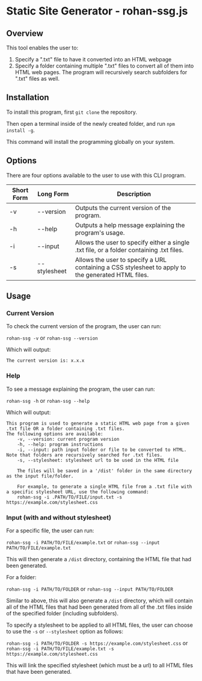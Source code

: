# Static Site Generator - rohan-ssg.js
## Overview
This tool enables the user to:

  1. Specify a ".txt" file to have it converted into an HTML webpage
  2. Specify a folder containing multiple ".txt" files to convert all of them into HTML web pages. The program will recursively search subfolders for ".txt" files as well. 

## Installation
To install this program, first `git clone` the repository. 

Then open a terminal inside of the newly created folder, and run `npm install -g`.

This command will install the programming globally on your system.


## Options

There are four options available to the user to use with this CLI program. 

| Short Form | Long Form    | Description                                                                                        |
|------------|--------------|----------------------------------------------------------------------------------------------------|
| -v         | --version    | Outputs the current version of the program.                                                        |
| -h         | --help       | Outputs a help message explaining the program's usage.                                             |
| -i         | --input      | Allows the user to specify either a single .txt file, or a folder containing .txt files.           |
| -s         | --stylesheet | Allows the user to specify a URL containing a CSS stylesheet to apply to the generated HTML files. |

## Usage

### Current Version

To check the current version of the program, the user can run:

`rohan-ssg -v` or `rohan-ssg --version`

Which will output:

`The current version is: x.x.x`

### Help
To see a message explaining the program, the user can run:

`rohan-ssg -h` or `rohan-ssg --help`

Which will output:
```
This program is used to generate a static HTML web page from a given .txt file OR a folder containing .txt files.
The following options are available: 
    -v, --version: current program version
    -h, --help: program instructions
    -i, --input: path input folder or file to be converted to HTML. Note that folders are recursively searched for .txt files.
    -s, --stylesheet: stylesheet url to be used in the HTML file
    
    The files will be saved in a '/dist' folder in the same directory as the input file/folder.

    For example, to generate a single HTML file from a .txt file with a specific stylesheet URL, use the following command:
    rohan-ssg -i .PATH/TO/FILE/input.txt -s https://example.com/stylesheet.css
```

### Input (with and without stylesheet)

For a specific file, the user can run:

`rohan-ssg -i PATH/TO/FILE/example.txt` or `rohan-ssg --input PATH/TO/FILE/example.txt`

This will then generate a `/dist` directory, containing the HTML file that had been generated.

For a folder:

`rohan-ssg -i PATH/TO/FOLDER` or `rohan-ssg --input PATH/TO/FOLDER`

Similar to above, this will also generate a `/dist` directory, which will contain all of the HTML files that had been generated from all of the .txt files inside of the specified folder (including subfolders). 

To specify a stylesheet to be applied to all HTML files, the user can choose to use the `-s` or `--stylesheet` option as follows:

`rohan-ssg -i PATH/TO/FOLDER -s https://example.com/stylesheet.css` or `rohan-ssg -i PATH/TO/FILE/example.txt -s https://example.com/stylesheet.css`

This will link the specified stylesheet (which must be a url) to all HTML files that have been generated. 




